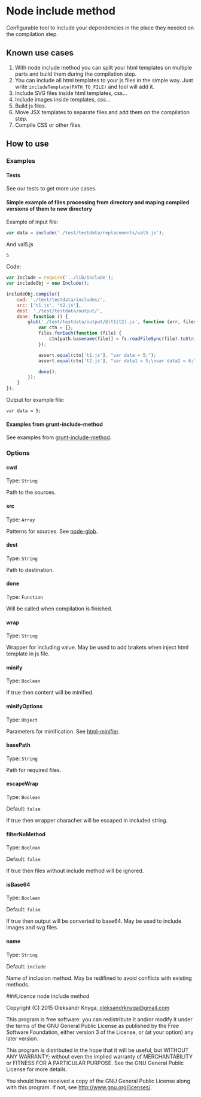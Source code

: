 # Node include method

Configurable tool to include your dependencies in the place they needed on the compilation step.

## Known use cases
1. With node include method you can split your html templates on multiple parts and build them during the compilation step.
2. You can include all html templates to your js files in the simple way. Just write ```includeTemplate(PATH_TO_FILE)``` and tool will add it.
3. Include SVG files inside html templates, css...
4. Include images inside templates, css...
5. Build js files.
6. Move JSX templates to separate files and add them on the compilation step.
7. Compile CSS or other files.

## How to use

### Examples

#### Tests
See our tests to get more use cases.

#### Simple example of files processing from directory and maping compiled versions of them to new directory

Example of input file:

```js
var data = include('./test/testdata/replacements/val5.js');
```

And val5.js
```
5
```

Code:
```javascript
var Include = require('../lib/include');
var includeObj = new Include();

includeObj.compile({
    cwd: './test/testdata/includes/',
    src: ['t1.js', 't2.js'],
    dest: './test/testdata/output/',
    done: function () {
        glob('./test/testdata/output/@(t1|t2).js', function (err, files) {
            var ctn = {};
            files.forEach(function (file) {
                ctn[path.basename(file)] = fs.readFileSync(file).toString();
            });

            assert.equal(ctn['t1.js'], "var data = 5;");
            assert.equal(ctn['t2.js'], "var data1 = 5;\nvar data2 = 6;");

            done();
        });
    }
});
```

Output for example file:
```
var data = 5;
```

#### Examples from grunt-include-method
See examples from [grunt-include-method](https://github.com/knyga/grunt-include-method/tree/master/examples/html).

### Options

#### cwd
Type: `String`

Path to the sources.

#### src
Type: `Array`

Patterns for sources. See [node-glob](https://github.com/isaacs/node-glob).

#### dest
Type: `String`

Path to destination.

#### done
Type: `Function`

Will be called when compilation is finished.

#### wrap
Type: `String`

Wrapper for including value. May be used to add brakets when inject html template in js file.

#### minify
Type: `Boolean`

If true then content will be minified.

#### minifyOptions
Type: `Object`

Parameters for minification. See [html-minifier](https://github.com/kangax/html-minifier).

#### basePath
Type: `String`

Path for required files.

#### escapeWrap
Type: `Boolean`

Default: `false`

If true then wrapper characher will be escaped in included string.

#### filterNoMethod
Type: `Boolean`

Default: `false`

If true then files without include method will be ignored.

#### isBase64
Type: `Boolean`

Default: `false`

If true then output will be converted to base64. May be used to include images and svg files.

#### name
Type: `String`

Default: `include`

Name of inclusion method. May be redifined to avoid conflicts with existing methods.

###Licence
node include method

Copyright (C) 2015  Oleksandr Knyga, oleksandrknyga@gmail.com

This program is free software: you can redistribute it and/or modify
it under the terms of the GNU General Public License as published by
the Free Software Foundation, either version 3 of the License, or
(at your option) any later version.

This program is distributed in the hope that it will be useful,
but WITHOUT ANY WARRANTY; without even the implied warranty of
MERCHANTABILITY or FITNESS FOR A PARTICULAR PURPOSE.  See the
GNU General Public License for more details.

You should have received a copy of the GNU General Public License
along with this program.  If not, see <http://www.gnu.org/licenses/>.
